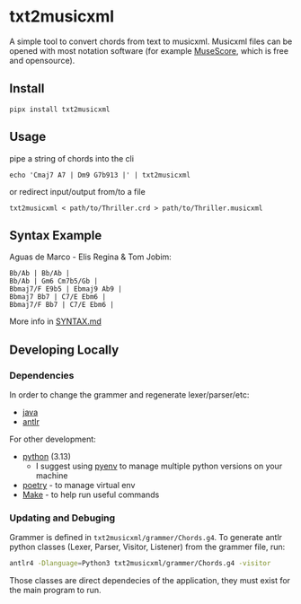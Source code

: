 # txt2musicxml
A simple tool to convert chords from text to musicxml. Musicxml files can be opened with most notation software (for example [MuseScore](https://musescore.org/), which is free and opensource).

## Install
```shell
pipx install txt2musicxml
```

## Usage
pipe a string of chords into the cli
```shell
echo 'Cmaj7 A7 | Dm9 G7b913 |' | txt2musicxml
```
or redirect input/output from/to a file
```
txt2musicxml < path/to/Thriller.crd > path/to/Thriller.musicxml
```

## Syntax Example
Aguas de Marco - Elis Regina & Tom Jobim:
```crd
Bb/Ab | Bb/Ab |
Bb/Ab | Gm6 Cm7b5/Gb |
Bbmaj7/F E9b5 | Ebmaj9 Ab9 |
Bbmaj7 Bb7 | C7/E Ebm6 |
Bbmaj7/F Bb7 | C7/E Ebm6 |
```

More info in [SYNTAX.md](./SYNTAX.md)

## Developing Locally
### Dependencies
In order to change the grammer and regenerate lexer/parser/etc:
- [java](https://www.java.com/en/download/)
- [antlr](https://www.antlr.org/)

For other development:
- [python](https://www.python.org/) (3.13) 
    - I suggest using [pyenv](https://github.com/pyenv/pyenv) to manage multiple python versions on your machine
- [poetry](https://python-poetry.org/) - to manage virtual env
- [Make](https://www.gnu.org/software/make/) - to help run useful commands

### Updating and Debuging
Grammer is defined in `txt2musicxml/grammer/Chords.g4`.
To generate antlr python classes (Lexer, Parser, Visitor, Listener) from the grammer file, run:
```bash
antlr4 -Dlanguage=Python3 txt2musicxml/grammer/Chords.g4 -visitor
```
Those classes are direct dependecies of the application, they must exist for the main program to run.
